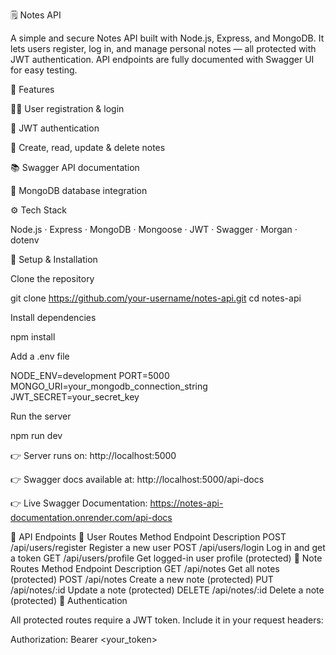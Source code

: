 🗒️ Notes API

A simple and secure Notes API built with Node.js, Express, and MongoDB.
It lets users register, log in, and manage personal notes — all protected with JWT authentication.
API endpoints are fully documented with Swagger UI for easy testing.

🚀 Features

🧑‍💻 User registration & login

🔐 JWT authentication

📝 Create, read, update & delete notes

📚 Swagger API documentation

💾 MongoDB database integration

⚙️ Tech Stack

Node.js · Express · MongoDB · Mongoose · JWT · Swagger · Morgan · dotenv

🧰 Setup & Installation

Clone the repository

git clone https://github.com/your-username/notes-api.git
cd notes-api


Install dependencies

npm install


Add a .env file

NODE_ENV=development
PORT=5000
MONGO_URI=your_mongodb_connection_string
JWT_SECRET=your_secret_key


Run the server

npm run dev


👉 Server runs on: http://localhost:5000

👉 Swagger docs available at: http://localhost:5000/api-docs

👉 Live Swagger Documentation: https://notes-api-documentation.onrender.com/api-docs

📖 API Endpoints
👤 User Routes
Method	Endpoint	Description
POST	/api/users/register	Register a new user
POST	/api/users/login	Log in and get a token
GET	/api/users/profile	Get logged-in user profile (protected)
📝 Note Routes
Method	Endpoint	Description
GET	/api/notes	Get all notes (protected)
POST	/api/notes	Create a new note (protected)
PUT	/api/notes/:id	Update a note (protected)
DELETE	/api/notes/:id	Delete a note (protected)
🔐 Authentication

All protected routes require a JWT token.
Include it in your request headers:

Authorization: Bearer <your_token>
